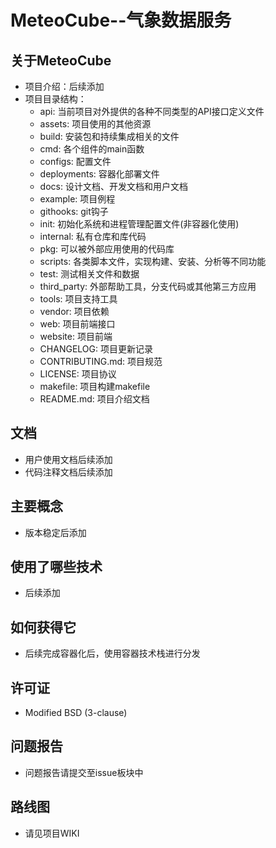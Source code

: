 # MeteoCube--气象数据服务

## 关于MeteoCube

+ 项目介绍：后续添加
+ 项目目录结构：
  + api: 当前项目对外提供的各种不同类型的API接口定义文件
  + assets: 项目使用的其他资源
  + build: 安装包和持续集成相关的文件
  + cmd: 各个组件的main函数
  + configs: 配置文件
  + deployments: 容器化部署文件
  + docs: 设计文档、开发文档和用户文档
  + example: 项目例程
  + githooks: git钩子
  + init: 初始化系统和进程管理配置文件(非容器化使用)
  + internal: 私有仓库和库代码
  + pkg: 可以被外部应用使用的代码库
  + scripts: 各类脚本文件，实现构建、安装、分析等不同功能
  + test: 测试相关文件和数据
  + third_party: 外部帮助工具，分支代码或其他第三方应用
  + tools: 项目支持工具
  + vendor: 项目依赖
  + web: 项目前端接口
  + website: 项目前端
  + CHANGELOG: 项目更新记录
  + CONTRIBUTING.md: 项目规范
  + LICENSE: 项目协议
  + makefile: 项目构建makefile
  + README.md: 项目介绍文档

## 文档
+ 用户使用文档后续添加
+ 代码注释文档后续添加

## 主要概念
+ 版本稳定后添加

## 使用了哪些技术
+ 后续添加

## 如何获得它
+ 后续完成容器化后，使用容器技术栈进行分发

## 许可证
+ Modified BSD (3-clause)

## 问题报告
+ 问题报告请提交至issue板块中

## 路线图
+ 请见项目WIKI